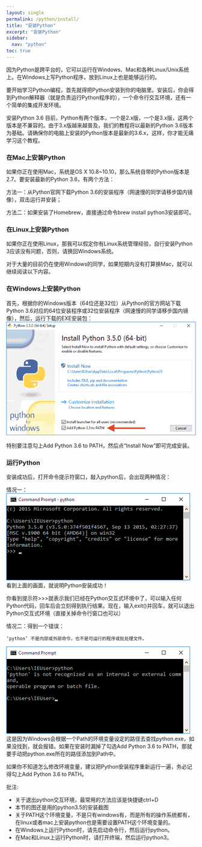 ```yaml
---
layout: single
permalink: /python/install/
title: "安装Python"
excerpt: "安装Python"
sidebar:
  nav: "python"
toc: true
---
```


因为Python是跨平台的，它可以运行在Windows、Mac和各种Linux/Unix系统上。在Windows上写Python程序，放到Linux上也是能够运行的。

要开始学习Python编程，首先就得把Python安装到你的电脑里。安装后，你会得到Python解释器（就是负责运行Python程序的），一个命令行交互环境，还有一个简单的集成开发环境。

安装Python 3.6
目前，Python有两个版本，一个是2.x版，一个是3.x版，这两个版本是不兼容的。由于3.x版越来越普及，我们的教程将以最新的Python 3.6版本为基础。请确保你的电脑上安装的Python版本是最新的3.6.x，这样，你才能无痛学习这个教程。

### 在Mac上安装Python
如果你正在使用Mac，系统是OS X 10.8~10.10，那么系统自带的Python版本是2.7。要安装最新的Python 3.6，有两个方法：

方法一：从Python官网下载Python 3.6的安装程序（网速慢的同学请移步国内镜像），双击运行并安装；

方法二：如果安装了Homebrew，直接通过命令brew install python3安装即可。

### 在Linux上安装Python
如果你正在使用Linux，那我可以假定你有Linux系统管理经验，自行安装Python 3应该没有问题，否则，请换回Windows系统。

对于大量的目前仍在使用Windows的同学，如果短期内没有打算换Mac，就可以继续阅读以下内容。

### 在Windows上安装Python
首先，根据你的Windows版本（64位还是32位）从Python的官方网站下载Python 3.6对应的64位安装程序或32位安装程序（网速慢的同学请移步国内镜像），然后，运行下载的EXE安装包：  
![](/assets/images/python/1)

特别要注意勾上Add Python 3.6 to PATH，然后点“Install Now”即可完成安装。

### 运行Python
安装成功后，打开命令提示符窗口，敲入python后，会出现两种情况：

情况一：  
![](/assets/images/python/2)  
看到上面的画面，就说明Python安装成功！

你看到提示符>>>就表示我们已经在Python交互式环境中了，可以输入任何Python代码，回车后会立刻得到执行结果。现在，输入exit()并回车，就可以退出Python交互式环境（直接关掉命令行窗口也可以）

情况二：得到一个错误：  

    ‘python’ 不是内部或外部命令，也不是可运行的程序或批处理文件。
![](/assets/images/python/3)  
这是因为Windows会根据一个Path的环境变量设定的路径去查找python.exe，如果没找到，就会报错。如果在安装时漏掉了勾选Add Python 3.6 to PATH，那就要手动把python.exe所在的路径添加到Path中。

如果你不知道怎么修改环境变量，建议把Python安装程序重新运行一遍，务必记得勾上Add Python 3.6 to PATH。

批注:
* 关于退出python交互环境，最常用的方法应该是快捷键ctrl+D
* 本节的图还是用的python3.5的安装截图
* 关于PATH这个环境变量，不是只有windows有，而是所有的操作系统都有，在linux或者mac上安装python也是需要设置PATH这个环境变量的。
* 在Windows上运行Python时，请先启动命令行，然后运行python。
* 在Mac和Linux上运行Python时，请打开终端，然后运行python3。